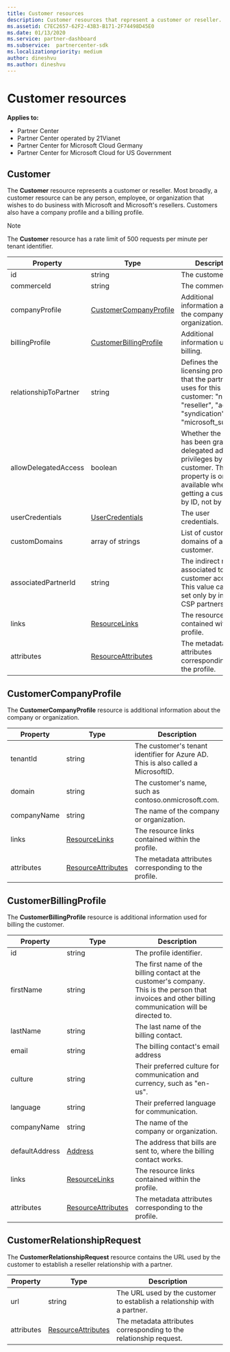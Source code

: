 ```yaml
---
title: Customer resources
description: Customer resources that represent a customer or reseller.
ms.assetid: C7EC2657-62F2-43B3-B171-2F74498D45E0
ms.date: 01/13/2020
ms.service: partner-dashboard
ms.subservice:  partnercenter-sdk
ms.localizationpriority: medium
author: dineshvu
ms.author: dineshvu
---
```


# Customer resources

**Applies to:**

- Partner Center
- Partner Center operated by 21Vianet
- Partner Center for Microsoft Cloud Germany
- Partner Center for Microsoft Cloud for US Government

## Customer

The **Customer** resource represents a customer or reseller. Most broadly, a customer resource can be any person, employee, or organization that wishes to do business with Microsoft and Microsoft's resellers. Customers also have a company profile and a billing profile.

>[!NOTE]
>The **Customer** resource has a rate limit of 500 requests per minute per tenant identifier.

| Property              | Type                                                             | Description                                                                                                                                  |
|-----------------------|------------------------------------------------------------------|----------------------------------------------------------------------------------------------------------------------------------------------|
| id                    | string                                                           | The customer ID.                                                                                                                             |
| commerceId            | string                                                           | The commerce ID.                                                                                                                             |
| companyProfile        | [CustomerCompanyProfile](#customercompanyprofile)                | Additional information about the company or organization.                                                                                    |
| billingProfile        | [CustomerBillingProfile](#customerbillingprofile)                | Additional information used for billing.                                                                                                     |
| relationshipToPartner | string                                                           | Defines the licensing program that the partner uses for this customer: "none", "reseller", "advisor", "syndication" or "microsoft\_support". |
| allowDelegatedAccess  | boolean                                                          | Whether the partner has been granted delegated admin privileges by this customer. This property is only available when getting a customer by ID, not by list.                                                         |
| userCredentials       | [UserCredentials](user-resources.md#usercredentials) | The user credentials.                                                                                                                        |
| customDomains         | array of strings                                                 | List of custom domains of a customer.                                                                                                        |
| associatedPartnerId   | string                                                           | The indirect reseller associated to this customer account. This value can be set only by indirect CSP partners.                              |
| links                 | [ResourceLinks](utility-resources.md#resourcelinks)             | The resource links contained within the profile.                                                                                             |
| attributes            | [ResourceAttributes](utility-resources.md#resourceattributes)   | The metadata attributes corresponding to the profile.                                                                                        |

## CustomerCompanyProfile

The **CustomerCompanyProfile** resource is additional information about the company or organization.

| Property    | Type                                                           | Description                                                                       |
|-------------|----------------------------------------------------------------|-----------------------------------------------------------------------------------|
| tenantId    | string                                                         | The customer's tenant identifier for Azure AD. This is also called a MicrosoftID. |
| domain      | string                                                         | The customer's name, such as contoso.onmicrosoft.com.                             |
| companyName | string                                                         | The name of the company or organization.                                          |
| links       | [ResourceLinks](utility-resources.md#resourcelinks)           | The resource links contained within the profile.                                  |
| attributes  | [ResourceAttributes](utility-resources.md#resourceattributes) | The metadata attributes corresponding to the profile.                             |

## CustomerBillingProfile

The **CustomerBillingProfile** resource is additional information used for billing the customer.

| Property       | Type                                                           | Description                                                                                                                                            |
|----------------|----------------------------------------------------------------|--------------------------------------------------------------------------------------------------------------------------------------------------------|
| id             | string                                                         | The profile identifier.                                                                                                                                |
| firstName      | string                                                         | The first name of the billing contact at the customer's company. This is the person that invoices and other billing communication will be directed to. |
| lastName       | string                                                         | The last name of the billing contact.                                                                                                                  |
| email          | string                                                         | The billing contact's email address                                                                                                                    |
| culture        | string                                                         | Their preferred culture for communication and currency, such as "en-us".                                                                               |
| language       | string                                                         | Their preferred language for communication.                                                                                                            |
| companyName    | string                                                         | The name of the company or organization.                                                                                                               |
| defaultAddress | [Address](utility-resources.md#address)                       | The address that bills are sent to, where the billing contact works.                                                                                   |
| links          | [ResourceLinks](utility-resources.md#resourcelinks)           | The resource links contained within the profile.                                                                                                       |
| attributes     | [ResourceAttributes](utility-resources.md#resourceattributes) | The metadata attributes corresponding to the profile.                                                                                                  |

## CustomerRelationshipRequest

The **CustomerRelationshipRequest** resource contains the URL used by the customer to establish a reseller relationship with a partner.

| Property   | Type                                                           | Description                                                              |
|------------|----------------------------------------------------------------|--------------------------------------------------------------------------|
| url        | string                                                         | The URL used by the customer to establish a relationship with a partner. |
| attributes | [ResourceAttributes](utility-resources.md#resourceattributes) | The metadata attributes corresponding to the relationship request.       |